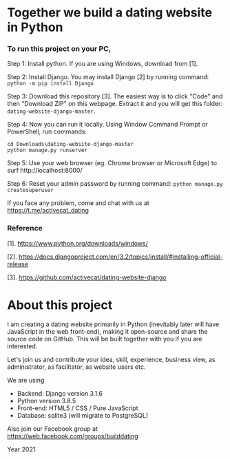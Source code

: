 # Together we build a dating website in Python

### To run this project on your PC,

Step 1: Install python. 
If you are using Windows, download from [1].


Step 2: Install Django. 
You may install Django [2] by running command: `python -m pip install Django`

Step 3: Download this repository [3]. The easiest way is to click "Code" and then "Download ZIP" on this webpage.
Extract it and you will get this folder: `dating-website-django-master`.

Step 4: Now you can run it locally.
Using Window Command Prompt or PowerShell, run commands:

    cd Downloads\dating-website-django-master
    python manage.py runserver


Step 5: Use your web browser (eg. Chrome browser or Microsoft Edge) to surf http://localhost:8000/    

Step 6: Reset your admin password by running command: `python manage.py createsuperuser`



If you face any problem, come and chat with us at https://t.me/activecat_dating


### Reference

[1]. https://www.python.org/downloads/windows/

[2]. https://docs.djangoproject.com/en/3.2/topics/install/#installing-official-release

[3]. https://github.com/activecat/dating-website-django



# About this project
I am creating a dating website primarily in Python (inevitably later will have JavaScript in the web front-end), making it open-source and share the source code on GitHub. This will be built together with you if you are interested.

Let's join us and contribute your idea, skill, experience, business view, as administrator, as facilitator, as website users etc.

We are using
- Backend: Django version 3.1.6
- Python version 3.8.5
- Front-end: HTML5 / CSS / Pure JavaScript
- Database: sqlite3 (will migrate to PostgreSQL)

Also join our Facebook group at https://web.facebook.com/groups/builddating

Year 2021
